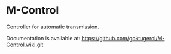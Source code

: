 # M-Control
Controller for automatic transmission.

Documentation is available at: https://github.com/goktugerol/M-Control.wiki.git
